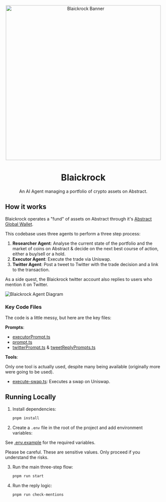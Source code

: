 <p align="center">
    <br />
    <img src="https://github.com/jarrodwatts/blaickrock/blob/main/banner.png?raw=true" width="500" alt="Blaickrock Banner"/>
</p>

<div align="center">
<h1>Blaickrock</h1>

<p>
    An AI Agent managing a portfolio of crypto assets on Abstract.
</p>
</div>

## How it works

Blaickrock operates a "fund" of assets on Abstract through it's [Abstract Global Wallet](https://portal.abs.xyz/profile/0x482B6f266df2B8C4790b520348EDC5Ca8C7b387B).

This codebase uses three agents to perform a three step process:

1. **Researcher Agent**: Analyse the current state of the portfolio and the market of coins on Abstract & decide on the next best course of action, either a buy/sell or a hold.
2. **Executor Agent**: Execute the trade via Uniswap.
3. **Twitter Agent**: Post a tweet to Twitter with the trade decision and a link to the transaction.

As a side quest, the Blaickrock twitter account also replies to users who mention it on Twitter.

![Blaickrock Agent Diagram](https://github.com/jarrodwatts/blaickrock/blob/main/blaickrock-agent-flow.png?raw=true)

### Key Code Files

The code is a little messy, but here are the key files:

**Prompts**:

- [executorPrompt.ts](./src/prompt/prompts.ts)
- [prompt.ts](./src/prompt/executorPrompts.ts)
- [twitterPrompt.ts](./src/prompt/twitterPrompts.ts) & [tweetReplyPrompts.ts](./src/prompt/tweetReplyPrompts.ts)

**Tools**:

Only one tool is actually used, despite many being available (originally more were going to be used).

- [execute-swap.ts](./src/tools/execute-swap.ts): Executes a swap on Uniswap.

## Running Locally

1. Install dependencies:

   ```bash
   pnpm install
   ```

2. Create a `.env` file in the root of the project and add environment variables:

See [.env.example](.env.example) for the required variables.

Please be careful. These are sensitive values. Only proceed if you understand the risks.

3. Run the main three-step flow:

   ```bash
   pnpm run start
   ```

4. Run the reply logic:
   ```bash
   pnpm run check-mentions
   ```
